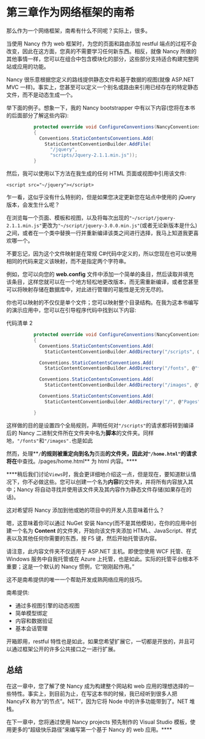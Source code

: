 # 第三章作为网络框架的南希

那么作为一个网络框架，南希有什么不同呢？实际上，很多。

当使用 Nancy 作为 web 框架时，为您的页面和路由添加 restful 端点的过程不会改变，因此在这方面，您真的不需要学习任何新东西。相反，就像 Nancy 所做的其他事情一样，您可以在组合中包含模块化的部分，这些部分支持适合构建完整网站或应用的功能。

Nancy 很乐意根据您定义的路线提供静态文件和基于数据的视图(就像 ASP.NET MVC 一样)。事实上，您甚至可以定义一个别名或路由来引用已经存在的特定静态文件，而不是动态生成一个。

举下面的例子。想象一下，我的 Nancy bootstrapper 中有以下内容(您将在本书的后面部分了解这些内容):

```cs
          protected override void ConfigureConventions(NancyConventions nancyConventions)
          {
            Conventions.StaticContentsConventions.Add(
              StaticContentConventionBuilder.AddFile(
                "/jquery",
                "scripts/Jquery-2.1.1.min.js"));
          }

```

然后，我可以使用以下方法在我生成的任何 HTML 页面或视图中引用该文件:

`<script src="~/jquery"></script>`

乍一看，这似乎没有什么特别的，但是如果您决定更新您在站点中使用的 jQuery 版本，会发生什么呢？

在浏览每一个页面、模板和视图，以及将每次出现的`"~/script/jquery-2.1.1.min.js"`更改为`"~/script/jquery-3.0.0.min.js"`(或者无论新版本是什么)之间，或者在一个类中替换一行并重新编译该类之间进行选择，我马上知道我更喜欢哪一个。

不要忘记，因为这个文件映射是在常规 C#代码中定义的，所以您现在也可以使用相同的代码来定义该映射，而不是指定两个字符串。

例如，您可以向您的 **web.config** 文件中添加一个简单的条目，然后读取并填充该条目，这样您就可以在一个地方轻松地更改版本，而无需重新编译，或者您甚至可以将映射存储在数据库中，对此进行管理的可能性是无穷无尽的。

你也可以映射的不仅仅是单个文件；您可以映射整个目录结构。在我为这本书编写的演示应用中，您可以在引导程序代码中找到以下内容:

代码清单 2

```cs
          protected override void ConfigureConventions(NancyConventions nancyConventions)
          {
            Conventions.StaticContentsConventions.Add(
              StaticContentConventionBuilder.AddDirectory("/scripts", @"Scripts"));

            Conventions.StaticContentsConventions.Add(
              StaticContentConventionBuilder.AddDirectory("/fonts", @"fonts"));

            Conventions.StaticContentsConventions.Add(
              StaticContentConventionBuilder.AddDirectory("/images", @"Images"));

            Conventions.StaticContentsConventions.Add(
              StaticContentConventionBuilder.AddDirectory("/", @"Pages"));

          }

```

这样做的目的是设置四个全局规则，声明任何对`"/scripts"`的请求都将转到编译后的 Nancy 二进制文件所在文件夹中名为**脚本**的文件夹。同样地，`"/fonts"`和`"/images".`也是如此

然而，处理**`/`**的规则被重定向到名为**页面**的文件夹，因此对`"/home.html"`的请求将在**中查找。/pages/home.html** 为 html 内容。****

 ****稍后我们讨论`Views`时，我会更详细地介绍这一点，但是现在，要知道默认情况下，你不必做这些。您可以创建一个名为**内容**的文件夹，并将所有内容放入其中；Nancy 将自动寻找并使用该文件夹及其内容作为静态文件存储(如果存在的话)。

这对希望将 Nancy 添加到他或她的项目中的开发人员意味着什么？

嗯，这意味着你可以通过 NuGet 安装 Nancy(而不是其他模块)，在你的应用中创建一个名为 **Content** 的文件夹，开始向该文件夹添加 HTML、JavaScript、样式表以及其他任何你需要的东西，按 F5 键，然后开始托管该内容。

请注意，此内容文件夹不仅适用于 ASP.NET 主机。即使您使用 WCF 托管、在 Windows 服务中自我托管或在 Azure 上托管，也是如此。实际的托管平台根本不重要；这是一个默认的 Nancy 惯例，它“刚刚起作用。”

这不是南希提供的唯一一个帮助开发成熟网络应用的技巧。

南希提供:

*   通过多视图引擎的动态视图
*   简单模型绑定
*   内容和数据验证
*   基本会话管理

开箱即用，restful 特性也是如此，如果您希望扩展它，一切都是开放的，并且可以通过框架公开的许多公共接口之一进行扩展。

## 总结

在这一章中，您了解了使 Nancy 成为构建整个网站和 web 应用的理想选择的一些特性。事实上，到目前为止，在写这本书的时候，我已经听到很多人把 NancyFX 称为“的节点”。NET”，因为它将 Node 中的许多功能带到了。NET 堆栈。

在下一章中，您将通过使用 Nancy projects 预先制作的 Visual Studio 模板，使用更多的“超级快乐路径”来编写第一个基于 Nancy 的 web 应用。****